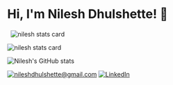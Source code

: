 # Hi, I'm Nilesh Dhulshette! 👋
<p>&nbsp;
<img align="center" src="https://github-readme-stats.vercel.app/api?username=nileshdhul&show_icons=true&theme=default&title_color=ff00dd&text_color=000000&bg_color=ffffff&hide_border=true" alt="nilesh stats card" /></p>
<p>
<img align="center" src="https://github-readme-stats.vercel.app/api/top-langs?username=nileshdhul&theme=radical&title_color=000000&text_color=000000&bg_color=ffffff&hide_border=false&layout=compact" alt="nilesh stats card" /></p>

![Nilesh's GitHub stats](http://github-readme-streak-stats.herokuapp.com?user=nileshdhul&theme=github-dark&hide_border=true&date_format=M%20j%5B%2C%20Y%5D&ring=58A6FF&dates=58A6FF&stroke=58A6FF)



<a href="mailto:nileshdhulshette@gmail.com">![nileshdhulshette@gmail.com](https://img.shields.io/badge/Gmail-D14836?style=for-the-badge&logo=gmail&logoColor=white)</a> <a href="https://www.linkedin.com/in/nilesh-dhulshette-9744771b5/">![LinkedIn](https://img.shields.io/badge/LinkedIn-0077B5?style=for-the-badge&logo=linkedin&logoColor=white)



